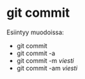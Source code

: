 # git commit

Esiintyy muodoissa:

+ git commit
+ git commit -a
+ git commit -m _viesti_
+ git commit -am _viesti_
